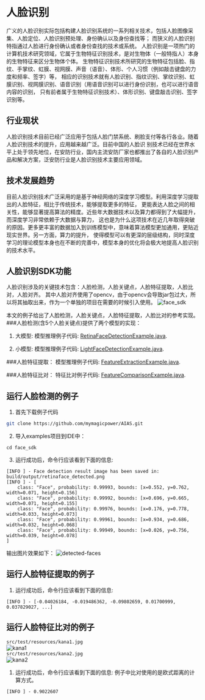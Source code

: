 # 人脸识别
广义的人脸识别实际包括构建人脸识别系统的一系列相关技术，包括人脸图像采集、人脸定位、人脸识别预处理、身份确认以及身份查找等；
而狭义的人脸识别特指通过人脸进行身份确认或者身份查找的技术或系统。
人脸识别是一项热门的计算机技术研究领域，它属于生物特征识别技术，是对生物体（一般特指人）本身的生物特征来区分生物体个体。
生物特征识别技术所研究的生物特征包括脸、指纹、手掌纹、虹膜、视网膜、声音（语音）、体形、个人习惯（例如敲击键盘的力度和频率、签字）等，
相应的识别技术就有人脸识别、指纹识别、掌纹识别、虹膜识别、视网膜识别、语音识别（用语音识别可以进行身份识别，也可以进行语音内容的识别，
只有前者属于生物特征识别技术）、体形识别、键盘敲击识别、签字识别等。

## 行业现状
人脸识别技术目前已经广泛应用于包括人脸门禁系统、刷脸支付等各行各业。随着人脸识别技术的提升，应用越来越广泛。目前中国的人脸识
别技术已经在世界水平上处于领先地位，在安防行业，国内主流安防厂家也都推出了各自的人脸识别产品和解决方案，泛安防行业是人脸识别技术主要应用领域。

## 技术发展趋势
目前人脸识别技术广泛采用的是基于神经网络的深度学习模型。利用深度学习提取出的人脸特征，相比于传统技术，能够提取更多的特征，
更能表达人脸之间的相关性，能够显著提高算法的精度。近些年大数据技术以及算力都得到了大幅提升，而深度学习非常依赖于大数据与算力，
这也是为什么这项技术在近几年取得突破的原因。更多更丰富的数据加入到训练模型中，意味着算法模型更加通用，更贴近现实世界。另一方面，算力的提升，
使得模型可以有更深的层级结构，同时深度学习的理论模型本身也在不断的完善中，模型本身的优化将会极大地提高人脸识别的技术水平。

## 人脸识别SDK功能
人脸识别涉及的关键技术包含：人脸检测，人脸关键点，人脸特征提取，人脸比对，人脸对齐。
其中人脸对齐使用了opencv，由于opencv会导致jar包过大，所以将其抽取出来，作为一个单独的项目在需要的时候引入使用。
![face_sdk](https://djl-model.oss-cn-hongkong.aliyuncs.com/AIAS/face_sdk/images/face_sdk.png)

本文的例子给出了人脸检测，人脸关键点，人脸特征提取，人脸比对的参考实现。
###人脸检测(含5个人脸关键点)提供了两个模型的实现：
1. 大模型: 
模型推理例子代码: [RetinaFaceDetectionExample.java](https://github.com/mymagicpower/AIAS/blob/main/face_sdk/src/main/java/me.calvin.example/RetinaFaceDetectionExample.java).  

2. 小模型: 
模型推理例子代码: [LightFaceDetectionExample.java](https://github.com/mymagicpower/AIAS/blob/main/face_sdk/src/main/java/me.calvin.example/LightFaceDetectionExample.java).  

###人脸特征提取：
模型推理例子代码: [FeatureExtractionExample.java](https://github.com/mymagicpower/AIAS/blob/main/face_sdk/src/main/java/me.calvin.example/FeatureExtractionExample.java).  

###人脸特征比对：
特征比对例子代码: [FeatureComparisonExample.java](https://github.com/mymagicpower/AIAS/blob/main/face_sdk/src/main/java/me.calvin.example/FeatureComparisonExample.java).  


## 运行人脸检测的例子
1. 首先下载例子代码
```bash
git clone https://github.com/mymagicpower/AIAS.git
```

2. 导入examples项目到IDE中：
```
cd face_sdk
```

3. 运行成功后，命令行应该看到下面的信息:
```text
[INFO ] - Face detection result image has been saved in: build/output/retinaface_detected.png
[INFO ] - [
	class: "Face", probability: 0.99993, bounds: [x=0.552, y=0.762, width=0.071, height=0.156]
	class: "Face", probability: 0.99992, bounds: [x=0.696, y=0.665, width=0.071, height=0.155]
	class: "Face", probability: 0.99976, bounds: [x=0.176, y=0.778, width=0.033, height=0.073]
	class: "Face", probability: 0.99961, bounds: [x=0.934, y=0.686, width=0.032, height=0.068]
	class: "Face", probability: 0.99949, bounds: [x=0.026, y=0.756, width=0.039, height=0.078]
]
```
输出图片效果如下：
![detected-faces](https://djl-model.oss-cn-hongkong.aliyuncs.com/AIAS/face_sdk/images/retinaface_detected.png)

## 运行人脸特征提取的例子
1. 运行成功后，命令行应该看到下面的信息:  

```text
[INFO ] - [-0.04026184, -0.019486362, -0.09802659, 0.01700999, 0.037829027, ...]
```

## 运行人脸特征比对的例子
 `src/test/resources/kana1.jpg`  
![kana1](https://djl-model.oss-cn-hongkong.aliyuncs.com/AIAS/face_sdk/images/kana1.jpg)     
 `src/test/resources/kana2.jpg`  
![kana2](https://djl-model.oss-cn-hongkong.aliyuncs.com/AIAS/face_sdk/images/kana2.jpg)  
1. 运行成功后，命令行应该看到下面的信息: 
例子中比对使用的是欧式距离的计算方式。
```text
[INFO ] - 0.9022607
```
